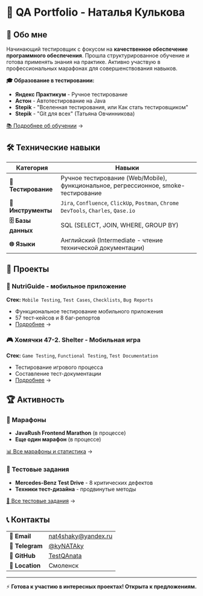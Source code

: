 # 🧪 QA Portfolio - Наталья Кулькова

## 👋 Обо мне

Начинающий тестировщик с фокусом на **качественное обеспечение программного обеспечения**. Прошла структурированное обучение и готова применять знания на практике. Активно участвую в профессиональных марафонах для совершенствования навыков.

**🎓 Образование в тестировании:**
- **Яндекс Практикум** - Ручное тестирование
- **Астон** - Автотестирование на Java  
- **Stepik** - "Вселенная тестирования, или Как стать тестировщиком"
- **Stepik** - "Git для всех" (Татьяна Овчинникова)

[📚 Подробнее об обучении](./Education.md) →

## 🛠 Технические навыки

| Категория | Навыки |
|-----------|--------|
| **🧪 Тестирование** | Ручное тестирование (Web/Mobile), функциональное, регрессионное, smoke-тестирование |
| **🔧 Инструменты** | `Jira`, `Confluence`, `ClickUp`, `Postman`, `Chrome DevTools`, `Charles`, `Qase.io` |
| **🗄 Базы данных** | SQL (SELECT, JOIN, WHERE, GROUP BY) |
| **🌐 Языки** | Английский (Intermediate - чтение технической документации) |

## 📁 Проекты

### 📱 NutriGuide - мобильное приложение
**Стек:** `Mobile Testing`, `Test Cases`, `Checklists`, `Bug Reports`
- Функциональное тестирование мобильного приложения
- 57 тест-кейсов и 8 баг-репортов
- [Подробнее](.Projects/NutriGuide/README.md) →

### 🎮 Хомячки 47-2. Shelter - Мобильная игра  
**Стек:** `Game Testing`, `Functional Testing`, `Test Documentation`
- Тестирование игрового процесса
- Составление тест-документации
- [Подробнее](.Projects/Hamsters-Shelter/README.md) →

## 🏆 Активность

### 🚀 Марафоны
- **JavaRush Frontend Marathon** (в процессе)
- **Еще один марафон** (в процессе)

[📊 Все марафоны и статистика](.Marathons/README.md) →

### 📝 Тестовые задания
- **Mercedes-Benz Test Drive** - 8 критических дефектов
- **Техники тест-дизайна** - продвинутые методы

[🎯 Все тестовые задания](.Test-Assignments/README.md) →

## 📞 Контакты

| | |
|-|-|
| **📧 Email** | nat4shaky@yandex.ru |
| **📱 Telegram** | [@kyNATAky](https://t.me/kyNATAky) |
| **💼 GitHub** | [TestQAnata](https://github.com/TestQAnata) |
| **📍 Location** | Смоленск |

---

⚡ **Готова к участию в интересных проектах! Открыта к предложениям.**
